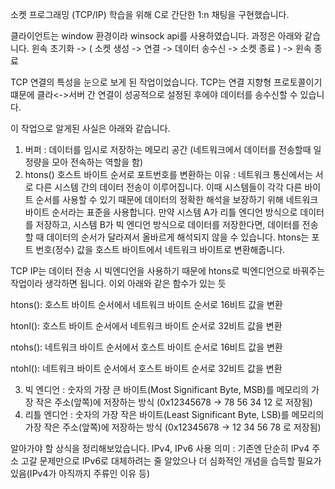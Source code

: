 소켓 프로그래밍 (TCP/IP) 학습을 위해 C로 간단한 1:n 채팅을 구현했습니다.

클라이언트는 window 환경이라 winsock api를 사용하였습니다.
과정은 아래와 같습니다.
윈속 초기화 -> ( 소켓 생성 -> 연결 -> 데이터 송수신 -> 소켓 종료 ) -> 윈속 종료

TCP 연결의 특성을 눈으로 보게 된 작업이었습니다.
TCP는 연결 지향형 프로토콜이기 떄문에 클라<->서버 간 연결이 성공적으로 설정된 후에야 데이터를 송수신할 수 있습니다.

이 작업으로 알게된 사실은 아래와 같습니다.
1. 버퍼 : 데이터를 임시로 저장하는 메모리 공간 (네트워크에서 데이터를 전송할때 일정량을 모아 전속하는 역할을 함)
2. htons() 호스트 바이트 순서로 포트번호를 변환하는 이유 : 네트워크 통신에서는 서로 다른 시스템 간의 데이터 전송이 이루어집니다. 이때 시스템들이 각각 다른 바이트 순서를 사용할 수 있기 때문에 데이터의 정확한 해석을 보장하기 위해 네트워크 바이트 순서라는 표준을 사용합니다. 만약 시스템 A가 리틀 엔디언 방식으로 데이터를 저장하고, 시스템 B가 빅 엔디언 방식으로 데이터를 저장한다면, 데이터를 전송할 때 데이터의 순서가 달라져서 올바르게 해석되지 않을 수 있습니다. htons는 포트 번호(정수) 값을 호스트 바이트에서 네트워크 바이트로 변환해줍니다.

TCP IP는 데이터 전송 시 빅엔디언을 사용하기 때문에 htons로 빅엔디언으로 바꿔주는 작업이라 생각하면 됩니다.
이외 아래와 같은 함수가 있는 듯

htons(): 호스트 바이트 순서에서 네트워크 바이트 순서로 16비트 값을 변환

htonl(): 호스트 바이트 순서에서 네트워크 바이트 순서로 32비트 값을 변환

ntohs(): 네트워크 바이트 순서에서 호스트 바이트 순서로 16비트 값을 변환

ntohl(): 네트워크 바이트 순서에서 호스트 바이트 순서로 32비트 값을 변환


3. 빅 엔디언 : 숫자의 가장 큰 바이트(Most Significant Byte, MSB)를 메모리의 가장 작은 주소(앞쪽)에 저장하는 방식 (0x12345678 -> 78 56 34 12 로 저장됨)
4. 리틀 엔디언 : 숫자의 가장 작은 바이트(Least Significant Byte, LSB)를 메모리의 가장 작은 주소(앞쪽)에 저장하는 방식 (0x12345678 -> 12 34 56 78 로 저장됨)

알아가야 할 상식을 정리해보았습니다.
IPv4, IPv6 사용 의미 : 기존엔 단순히 IPv4 주소 고갈 문제만으로 IPv6로 대체하려는 줄 알았으나 더 심화적인 개념을 습득할 필요가 있음(IPv4가 아직까지 주류인 이유 등)
